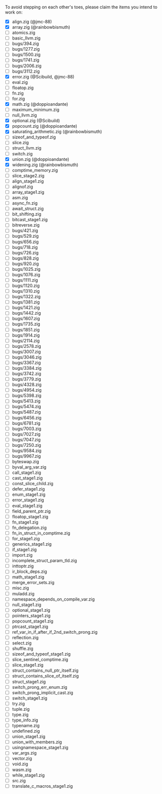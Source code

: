 To avoid stepping on each other's toes, please claim the items you intend to work on:

- [x] align.zig (@jmc-88)
- [x] array.zig (@rainbowbismuth)
- [ ] atomics.zig
- [ ] basic_llvm.zig
- [ ] bugs/394.zig
- [ ] bugs/1277.zig
- [ ] bugs/1500.zig
- [ ] bugs/1741.zig
- [ ] bugs/2006.zig
- [ ] bugs/3112.zig
- [x] error.zig (@Scibuild, @jmc-88)
- [ ] eval.zig
- [ ] floatop.zig
- [ ] fn.zig
- [ ] for.zig
- [x] math.zig (@doppioandante)
- [ ] maximum_minimum.zig
- [ ] null_llvm.zig
- [x] optional.zig (@Scibuild)
- [x] popcount.zig (@doppioandante)
- [x] saturating_arithmetic.zig (@rainbowbismuth)
- [ ] sizeof_and_typeof.zig
- [ ] slice.zig
- [ ] struct_llvm.zig
- [ ] switch.zig
- [x] union.zig (@doppioandante)
- [x] widening.zig (@rainbowbismuth)
- [ ] comptime_memory.zig
- [ ] slice_stage2.zig
- [ ] align_stage1.zig
- [ ] alignof.zig
- [ ] array_stage1.zig
- [ ] asm.zig
- [ ] async_fn.zig
- [ ] await_struct.zig
- [ ] bit_shifting.zig
- [ ] bitcast_stage1.zig
- [ ] bitreverse.zig
- [ ] bugs/421.zig
- [ ] bugs/529.zig
- [ ] bugs/656.zig
- [ ] bugs/718.zig
- [ ] bugs/726.zig
- [ ] bugs/828.zig
- [ ] bugs/920.zig
- [ ] bugs/1025.zig
- [ ] bugs/1076.zig
- [ ] bugs/1111.zig
- [ ] bugs/1120.zig
- [ ] bugs/1310.zig
- [ ] bugs/1322.zig
- [ ] bugs/1381.zig
- [ ] bugs/1421.zig
- [ ] bugs/1442.zig
- [ ] bugs/1607.zig
- [ ] bugs/1735.zig
- [ ] bugs/1851.zig
- [ ] bugs/1914.zig
- [ ] bugs/2114.zig
- [ ] bugs/2578.zig
- [ ] bugs/3007.zig
- [ ] bugs/3046.zig
- [ ] bugs/3367.zig
- [ ] bugs/3384.zig
- [ ] bugs/3742.zig
- [ ] bugs/3779.zig
- [ ] bugs/4328.zig
- [ ] bugs/4954.zig
- [ ] bugs/5398.zig
- [ ] bugs/5413.zig
- [ ] bugs/5474.zig
- [ ] bugs/5487.zig
- [ ] bugs/6456.zig
- [ ] bugs/6781.zig
- [ ] bugs/7003.zig
- [ ] bugs/7027.zig
- [ ] bugs/7047.zig
- [ ] bugs/7250.zig
- [ ] bugs/9584.zig
- [ ] bugs/9967.zig
- [ ] byteswap.zig
- [ ] byval_arg_var.zig
- [ ] call_stage1.zig
- [ ] cast_stage1.zig
- [ ] const_slice_child.zig
- [ ] defer_stage1.zig
- [ ] enum_stage1.zig
- [ ] error_stage1.zig
- [ ] eval_stage1.zig
- [ ] field_parent_ptr.zig
- [ ] floatop_stage1.zig
- [ ] fn_stage1.zig
- [ ] fn_delegation.zig
- [ ] fn_in_struct_in_comptime.zig
- [ ] for_stage1.zig
- [ ] generics_stage1.zig
- [ ] if_stage1.zig
- [ ] import.zig
- [ ] incomplete_struct_param_tld.zig
- [ ] inttoptr.zig
- [ ] ir_block_deps.zig
- [ ] math_stage1.zig
- [ ] merge_error_sets.zig
- [ ] misc.zig
- [ ] muladd.zig
- [ ] namespace_depends_on_compile_var.zig
- [ ] null_stage1.zig
- [ ] optional_stage1.zig
- [ ] pointers_stage1.zig
- [ ] popcount_stage1.zig
- [ ] ptrcast_stage1.zig
- [ ] ref_var_in_if_after_if_2nd_switch_prong.zig
- [ ] reflection.zig
- [ ] select.zig
- [ ] shuffle.zig
- [ ] sizeof_and_typeof_stage1.zig
- [ ] slice_sentinel_comptime.zig
- [ ] slice_stage1.zig
- [ ] struct_contains_null_ptr_itself.zig
- [ ] struct_contains_slice_of_itself.zig
- [ ] struct_stage1.zig
- [ ] switch_prong_err_enum.zig
- [ ] switch_prong_implicit_cast.zig
- [ ] switch_stage1.zig
- [ ] try.zig
- [ ] tuple.zig
- [ ] type.zig
- [ ] type_info.zig
- [ ] typename.zig
- [ ] undefined.zig
- [ ] union_stage1.zig
- [ ] union_with_members.zig
- [ ] usingnamespace_stage1.zig
- [ ] var_args.zig
- [ ] vector.zig
- [ ] void.zig
- [ ] wasm.zig
- [ ] while_stage1.zig
- [ ] src.zig
- [ ] translate_c_macros_stage1.zig